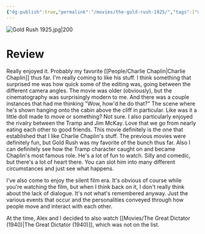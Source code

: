 ```yaml
---
{"dg-publish":true,"permalink":"/movies/the-gold-rush-1925/","tags":["movies"],"created":"2024-03-21","updated":"2024-08-19"}
---
```



![Gold Rush 1925.jpg|200](/img/user/Attachments/Gold%20Rush%201925.jpg)

# Review

Really enjoyed it. Probably my favorite [[People/Charlie Chaplin\|Charlie Chaplin]] thus far. I'm really coming to like his stuff. I think something that surprised me was how quick some of the editing was, going between the different camera angles. The movie was older (obviously), but the cinematography was surprisingly modern to me. And there was a couple instances that had me thinking "Wow, how'd he do that?" The scene where he's shown hanging onto the cabin above the cliff in particular. Like was it a little doll made to move or something? Not sure. I also particularly enjoyed the rivalry between the Tramp and Jim McKay. Love that we go from nearly eating each other to good friends. This movie definitely is the one that established that I like Charlie Chaplin's stuff. The previous movies were definitely fun, but Gold Rush was my favorite of the bunch thus far. Also I can definitely see how the Tramp character caught on and became Chaplin's most famous role. He's a lot of fun to watch. Silly and comedic, but there's a lot of heart there. You can slot him into many different circumstances and just see what happens.

I've also come to enjoy the silent film era. It's obvious of course while you're watching the film, but when I think back on it, I don't really think about the lack of dialogue. It's not what's remembered anyway. Just the various events that occur and the personalities conveyed through how people move and interact with each other.

At the time, Alex and I decided to also watch [[Movies/The Great Dictator (1940)\|The Great Dictator (1940)]], which was not on the list.
